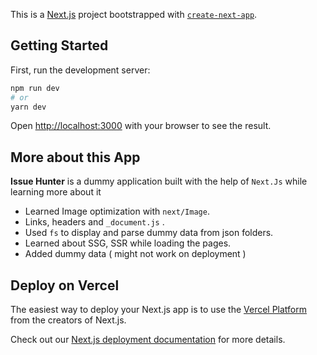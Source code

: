This is a [Next.js](https://nextjs.org/) project bootstrapped with [`create-next-app`](https://github.com/vercel/next.js/tree/canary/packages/create-next-app).

## Getting Started

First, run the development server:

```bash
npm run dev
# or
yarn dev
```

Open [http://localhost:3000](http://localhost:3000) with your browser to see the result.

## More about this App

**Issue Hunter** is a dummy application built with the help of `Next.Js` while learning more about it

- Learned Image optimization with `next/Image`.
- Links, headers and `_document.js` .
- Used `fs` to display and parse dummy data from json folders.
- Learned about SSG, SSR while loading the pages.
- Added dummy data ( might not work on deployment ) 

## Deploy on Vercel

The easiest way to deploy your Next.js app is to use the [Vercel Platform](https://vercel.com/new?utm_medium=default-template&filter=next.js&utm_source=create-next-app&utm_campaign=create-next-app-readme) from the creators of Next.js.

Check out our [Next.js deployment documentation](https://nextjs.org/docs/deployment) for more details.
